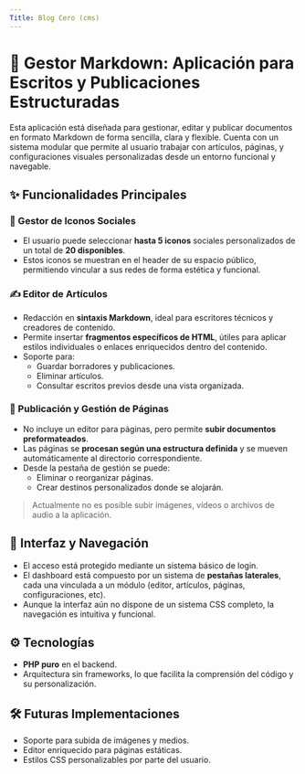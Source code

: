 ```yaml
---
Title: Blog Cero (cms)
---
```


# 📝 Gestor Markdown: Aplicación para Escritos y Publicaciones Estructuradas

Esta aplicación está diseñada para gestionar, editar y publicar documentos en formato Markdown de forma sencilla, clara y flexible. Cuenta con un sistema modular que permite al usuario trabajar con artículos, páginas, y configuraciones visuales personalizadas desde un entorno funcional y navegable.

## ✨ Funcionalidades Principales

### 🔗 Gestor de Iconos Sociales

- El usuario puede seleccionar **hasta 5 iconos** sociales personalizados de un total de **20 disponibles**.
- Estos iconos se muestran en el header de su espacio público, permitiendo vincular a sus redes de forma estética y funcional.

### ✍️ Editor de Artículos

- Redacción en **sintaxis Markdown**, ideal para escritores técnicos y creadores de contenido.
- Permite insertar **fragmentos específicos de HTML**, útiles para aplicar estilos individuales o enlaces enriquecidos dentro del contenido.
- Soporte para:
  - Guardar borradores y publicaciones.
  - Eliminar artículos.
  - Consultar escritos previos desde una vista organizada.

### 📄 Publicación y Gestión de Páginas

- No incluye un editor para páginas, pero permite **subir documentos preformateados**.
- Las páginas se **procesan según una estructura definida** y se mueven automáticamente al directorio correspondiente.
- Desde la pestaña de gestión se puede:
  - Eliminar o reorganizar páginas.
  - Crear destinos personalizados donde se alojarán.

> Actualmente no es posible subir imágenes, vídeos o archivos de audio a la aplicación.

## 🧭 Interfaz y Navegación

- El acceso está protegido mediante un sistema básico de login.
- El dashboard está compuesto por un sistema de **pestañas laterales**, cada una vinculada a un módulo (editor, artículos, páginas, configuraciones, etc).
- Aunque la interfaz aún no dispone de un sistema CSS completo, la navegación es intuitiva y funcional.

## ⚙️ Tecnologías

- **PHP puro** en el backend.
- Arquitectura sin frameworks, lo que facilita la comprensión del código y su personalización.

## 🛠️ Futuras Implementaciones

- Soporte para subida de imágenes y medios.
- Editor enriquecido para páginas estáticas.
- Estilos CSS personalizables por parte del usuario.
